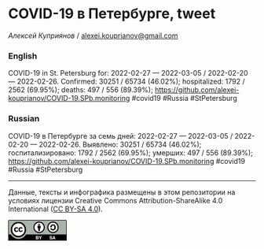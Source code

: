 COVID-19 в Петербурге, tweet
============================

*Алексей Куприянов* /
<a href="mailto:alexei.kouprianov@gmail.com" class="email">alexei.kouprianov@gmail.com</a>

### English

COVID-19 in St. Petersburg for: 2022-02-27 — 2022-03-05 / 2022-02-20 —
2022-02-26. Сonfirmed: 30251 / 65734 (46.02%); hospitalized: 1792 / 2562
(69.95%); deaths: 497 / 556 (89.39%);
<a href="https://github.com/alexei-kouprianov/COVID-19.SPb.monitoring" class="uri">https://github.com/alexei-kouprianov/COVID-19.SPb.monitoring</a>
\#covid19 \#Russia \#StPetersburg

### Russian

COVID-19 в Петербурге за семь дней: 2022-02-27 — 2022-03-05 / 2022-02-20
— 2022-02-26. Выявлено: 30251 / 65734 (46.02%); госпитализировано: 1792
/ 2562 (69.95%); умерших: 497 / 556 (89.39%);
<a href="https://github.com/alexei-kouprianov/COVID-19.SPb.monitoring" class="uri">https://github.com/alexei-kouprianov/COVID-19.SPb.monitoring</a>
\#covid19 \#Russia \#StPetersburg

------------------------------------------------------------------------

Данные, тексты и инфографика размещены в этом репозитории на условиях
лицензии Creative Commons Attribution-ShareAlike 4.0 International ([CC
BY-SA 4.0](https://creativecommons.org/licenses/by-sa/4.0/)).

![](../misc/CC-BY-SA-icon.png "CC-BY-SA")
